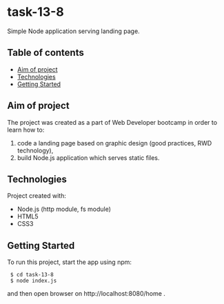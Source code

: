 # task-13-8
Simple Node application serving landing page.


## Table of contents
* [Aim of project](#aim-of-project)
* [Technologies](#technologies)
* [Getting Started](#getting-started)


## Aim of project
The project was created as a part of Web Developer bootcamp in order to learn how to:
1. code a landing page based on graphic design (good practices, RWD technology),
2. build Node.js application which serves static files.


## Technologies
Project created with:
* Node.js (http module, fs module)
* HTML5
* CSS3


## Getting Started
To run this project, start the app using npm:
```
 $ cd task-13-8
 $ node index.js
```
and then open browser on http://localhost:8080/home .